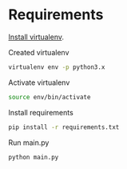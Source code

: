 # Requirements

[Install virtualenv](https://packaging.python.org/en/latest/guides/installing-using-pip-and-virtual-environments/#installing-virtualenv).

Created virtualenv
```bash
virtualenv env -p python3.x
```
Activate virtualenv

```bash
source env/bin/activate
```

Install requirements

```bash
pip install -r requirements.txt
```

Run main.py

```bash
python main.py
```